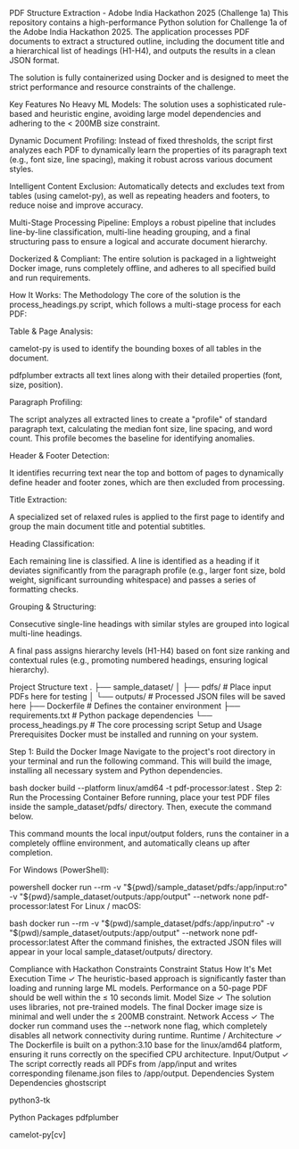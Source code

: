 PDF Structure Extraction - Adobe India Hackathon 2025 (Challenge 1a)
This repository contains a high-performance Python solution for Challenge 1a of the Adobe India Hackathon 2025. The application processes PDF documents to extract a structured outline, including the document title and a hierarchical list of headings (H1-H4), and outputs the results in a clean JSON format.

The solution is fully containerized using Docker and is designed to meet the strict performance and resource constraints of the challenge.

Key Features
No Heavy ML Models: The solution uses a sophisticated rule-based and heuristic engine, avoiding large model dependencies and adhering to the < 200MB size constraint.

Dynamic Document Profiling: Instead of fixed thresholds, the script first analyzes each PDF to dynamically learn the properties of its paragraph text (e.g., font size, line spacing), making it robust across various document styles.

Intelligent Content Exclusion: Automatically detects and excludes text from tables (using camelot-py), as well as repeating headers and footers, to reduce noise and improve accuracy.

Multi-Stage Processing Pipeline: Employs a robust pipeline that includes line-by-line classification, multi-line heading grouping, and a final structuring pass to ensure a logical and accurate document hierarchy.

Dockerized & Compliant: The entire solution is packaged in a lightweight Docker image, runs completely offline, and adheres to all specified build and run requirements.

How It Works: The Methodology
The core of the solution is the process_headings.py script, which follows a multi-stage process for each PDF:

Table & Page Analysis:

camelot-py is used to identify the bounding boxes of all tables in the document.

pdfplumber extracts all text lines along with their detailed properties (font, size, position).

Paragraph Profiling:

The script analyzes all extracted lines to create a "profile" of standard paragraph text, calculating the median font size, line spacing, and word count. This profile becomes the baseline for identifying anomalies.

Header & Footer Detection:

It identifies recurring text near the top and bottom of pages to dynamically define header and footer zones, which are then excluded from processing.

Title Extraction:

A specialized set of relaxed rules is applied to the first page to identify and group the main document title and potential subtitles.

Heading Classification:

Each remaining line is classified. A line is identified as a heading if it deviates significantly from the paragraph profile (e.g., larger font size, bold weight, significant surrounding whitespace) and passes a series of formatting checks.

Grouping & Structuring:

Consecutive single-line headings with similar styles are grouped into logical multi-line headings.

A final pass assigns hierarchy levels (H1-H4) based on font size ranking and contextual rules (e.g., promoting numbered headings, ensuring logical hierarchy).

Project Structure
text
.
├── sample_dataset/
│   ├── pdfs/            # Place input PDFs here for testing
│   └── outputs/         # Processed JSON files will be saved here
├── Dockerfile           # Defines the container environment
├── requirements.txt     # Python package dependencies
└── process_headings.py  # The core processing script
Setup and Usage
Prerequisites
Docker must be installed and running on your system.

Step 1: Build the Docker Image
Navigate to the project's root directory in your terminal and run the following command. This will build the image, installing all necessary system and Python dependencies.

bash
docker build --platform linux/amd64 -t pdf-processor:latest .
Step 2: Run the Processing Container
Before running, place your test PDF files inside the sample_dataset/pdfs/ directory. Then, execute the command below.

This command mounts the local input/output folders, runs the container in a completely offline environment, and automatically cleans up after completion.

For Windows (PowerShell):

powershell
docker run --rm -v "${pwd}/sample_dataset/pdfs:/app/input:ro" -v "${pwd}/sample_dataset/outputs:/app/output" --network none pdf-processor:latest
For Linux / macOS:

bash
docker run --rm -v "$(pwd)/sample_dataset/pdfs:/app/input:ro" -v "$(pwd)/sample_dataset/outputs:/app/output" --network none pdf-processor:latest
After the command finishes, the extracted JSON files will appear in your local sample_dataset/outputs/ directory.

Compliance with Hackathon Constraints
Constraint	Status	How It's Met
Execution Time	✓	The heuristic-based approach is significantly faster than loading and running large ML models. Performance on a 50-page PDF should be well within the ≤ 10 seconds limit.
Model Size	✓	The solution uses libraries, not pre-trained models. The final Docker image size is minimal and well under the ≤ 200MB constraint.
Network Access	✓	The docker run command uses the --network none flag, which completely disables all network connectivity during runtime.
Runtime / Architecture	✓	The Dockerfile is built on a python:3.10 base for the linux/amd64 platform, ensuring it runs correctly on the specified CPU architecture.
Input/Output	✓	The script correctly reads all PDFs from /app/input and writes corresponding filename.json files to /app/output.
Dependencies
System Dependencies
ghostscript

python3-tk

Python Packages
pdfplumber

camelot-py[cv]